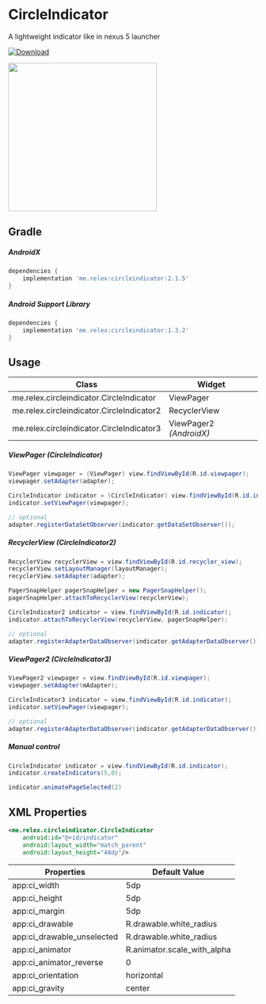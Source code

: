 CircleIndicator
===============
A lightweight indicator like in nexus 5 launcher 

[ ![Download](https://api.bintray.com/packages/ongakuer/maven/CircleIndicator/images/download.svg) ](https://bintray.com/ongakuer/maven/CircleIndicator/_latestVersion)


<img src="/screenshot.gif" width="300">



Gradle
------------


##### AndroidX
```groovy
dependencies {
    implementation 'me.relex:circleindicator:2.1.5'
}
```

##### Android Support Library
```groovy
dependencies {
    implementation 'me.relex:circleindicator:1.3.2'
}
```


Usage
--------

| Class						| Widget			|
| --------------------------------------------- | -----------------------------	|
| me.relex.circleindicator.CircleIndicator	| ViewPager			|
| me.relex.circleindicator.CircleIndicator2	| RecyclerView			|
| me.relex.circleindicator.CircleIndicator3	| ViewPager2  *(AndroidX)*	|




##### ViewPager (CircleIndicator)


```java
ViewPager viewpager = (ViewPager) view.findViewById(R.id.viewpager);
viewpager.setAdapter(adapter);

CircleIndicator indicator = (CircleIndicator) view.findViewById(R.id.indicator);
indicator.setViewPager(viewpager);

// optional
adapter.registerDataSetObserver(indicator.getDataSetObserver());
```


##### RecyclerView (CircleIndicator2)


```java
RecyclerView recyclerView = view.findViewById(R.id.recycler_view);
recyclerView.setLayoutManager(layoutManager);
recyclerView.setAdapter(adapter);

PagerSnapHelper pagerSnapHelper = new PagerSnapHelper();
pagerSnapHelper.attachToRecyclerView(recyclerView);

CircleIndicator2 indicator = view.findViewById(R.id.indicator);
indicator.attachToRecyclerView(recyclerView, pagerSnapHelper);

// optional
adapter.registerAdapterDataObserver(indicator.getAdapterDataObserver());
```


##### ViewPager2 (CircleIndicator3)

```java
ViewPager2 viewpager = view.findViewById(R.id.viewpager);
viewpager.setAdapter(mAdapter);

CircleIndicator3 indicator = view.findViewById(R.id.indicator);
indicator.setViewPager(viewpager);

// optional
adapter.registerAdapterDataObserver(indicator.getAdapterDataObserver());
```

##### Manual control
```java
CircleIndicator indicator = view.findViewById(R.id.indicator);
indicator.createIndicators(5,0);

indicator.animatePageSelected(2)
```



XML Properties
--------

```xml
<me.relex.circleindicator.CircleIndicator
	android:id="@+id/indicator"
	android:layout_width="match_parent"
	android:layout_height="48dp"/>
```

| Properties			| Default Value			|
| ----------------------------- | ----------------------------- |
| app:ci_width	 		| 5dp				|
| app:ci_height			| 5dp				|
| app:ci_margin			| 5dp				|
| app:ci_drawable		| R.drawable.white_radius  	|
| app:ci_drawable_unselected	| R.drawable.white_radius	|
| app:ci_animator		| R.animator.scale_with_alpha	|
| app:ci_animator_reverse	| 0				|
| app:ci_orientation		| horizontal			|
| app:ci_gravity		| center     			|
